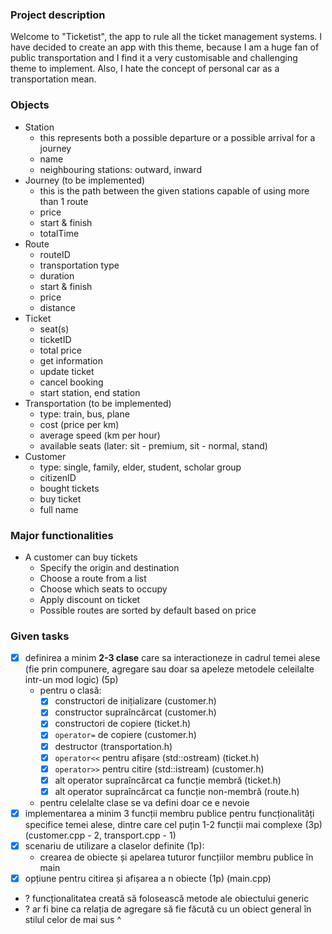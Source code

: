 ### Project description
Welcome to "Ticketist", the app to rule all the ticket management systems. I have decided to create an app with this theme, because I am a huge fan of public transportation and I find it a very customisable and challenging theme to implement. Also, I hate the concept of personal car as a transportation mean.

### Objects
* Station
  - this represents both a possible departure or a possible arrival for a journey
  - name
  - neighbouring stations: outward, inward
* Journey (to be implemented)
  - this is the path between the given stations capable of using more than 1 route
  - price
  - start & finish
  - totalTime
* Route
  - routeID
  - transportation type
  - duration
  - start & finish
  - price
  - distance
* Ticket
  - seat(s)
  - ticketID
  - total price
  - get information
  - update ticket
  - cancel booking
  - start station, end station
* Transportation (to be implemented)
  - type: train, bus, plane
  - cost (price per km)
  - average speed (km per hour)
  - available seats (later: sit - premium, sit - normal, stand)
* Customer
  - type: single, family, elder, student, scholar group
  - citizenID
  - bought tickets
  - buy ticket
  - full name

### Major functionalities
* A customer can buy tickets
  * Specify the origin and destination
  * Choose a route from a list
  * Choose which seats to occupy
  * Apply discount on ticket
  * Possible routes are sorted by default based on price

### Given tasks
- [x] definirea a minim **2-3 clase** care sa interactioneze in cadrul temei alese (fie prin compunere, agregare sau doar sa apeleze metodele celeilalte intr-un mod logic) (5p)
  - pentru o clasă:
    - [x] constructori de inițializare (customer.h)
    - [x] constructor supraîncărcat (customer.h)
    - [x] constructori de copiere (ticket.h)
    - [x] `operator=` de copiere (customer.h)
    - [x] destructor (transportation.h)
    - [x] `operator<<` pentru afișare (std::ostream) (ticket.h)
    - [x] `operator>>` pentru citire (std::istream) (customer.h)
    - [x] alt operator supraîncărcat ca funcție membră (ticket.h)
    - [x] alt operator supraîncărcat ca funcție non-membră (route.h)
  - pentru celelalte clase se va defini doar ce e nevoie
- [x] implementarea a minim 3 funcții membru publice pentru funcționalități specifice temei alese, dintre care cel puțin 1-2 funcții mai complexe (3p) (customer.cpp - 2, transport.cpp - 1)
- [x] scenariu de utilizare a claselor definite (1p):
  - crearea de obiecte și apelarea tuturor funcțiilor membru publice în main
- [x] opțiune pentru citirea și afișarea a n obiecte (1p) (main.cpp)
- ? funcționalitatea creată să folosească metode ale obiectului generic
- ? ar fi bine ca relația de agregare să fie făcută cu un obiect general în stilul celor de mai sus ^


